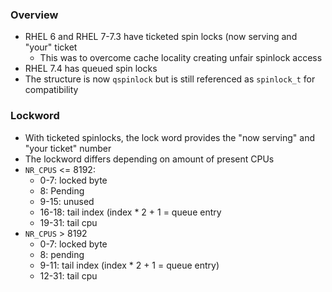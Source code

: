 ### Overview

- RHEL 6 and RHEL 7-7.3 have ticketed spin locks (now serving and "your" ticket
  - This was to overcome cache locality creating unfair spinlock access
- RHEL 7.4 has queued spin locks
- The structure is now `qspinlock` but is still referenced as `spinlock_t` for compatibility


### Lockword

- With ticketed spinlocks, the lock word provides the "now serving" and "your ticket" number
- The lockword differs depending on amount of present CPUs
- `NR_CPUS` <= 8192:
  - 0-7: locked byte
  - 8: Pending 
  - 9-15: unused
  - 16-18: tail index (index * 2 + 1 = queue entry 
  - 19-31: tail cpu
- `NR_CPUS` > 8192
  - 0-7: locked byte
  - 8: pending
  - 9-11: tail index (index * 2 + 1 = queue entry)
  - 12-31: tail cpu
